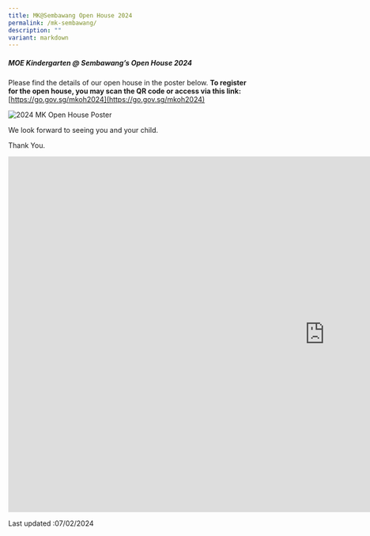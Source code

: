 ```yaml
---
title: MK@Sembawang Open House 2024
permalink: /mk-sembawang/
description: ""
variant: markdown
---
```

<!--
![](/images/MK%20Open%20House%202023.jpeg)

![](/images/MK-open-house.jpeg)

![](/images/waitlist-application.jpeg)

![](/images/mk-youtube.jpeg)

<br>
<img src="/images/mksmb.png" 
     style="width:40%">
		 
 <img src="/images/mksmb1.png" 
     style="width:40%">
-->

##### MOE Kindergarten @ Sembawang’s Open House 2024

Please find the details of our open house in the poster below. 
**To register for the open house, you may scan the QR code or access via this link:**
[https://go.gov.sg/mkoh2024](https://go.gov.sg/mkoh2024)



![2024 MK Open House Poster](/images/MKSembawang_2024_Open_House_Poster2.png)

We look forward to seeing you and your child.

Thank You.

<iframe allowfullscreen="true" height="720" width="1280" frameborder="0" src="https://docs.google.com/presentation/d/e/2PACX-1vTN44xlfHL5YulGp9sENAdtk1IJ9x8QURhWd05gNv3FVeAJj_KbY_fU-cDHeyyeSg/embed?start=true&amp;loop=false&amp;delayms=3000"></iframe>

Last updated :07/02/2024